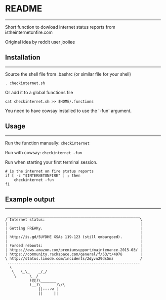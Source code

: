 # README
---------
Short function to dowload internet status reports from istheinternetonfire.com

Original idea by reddit user jooiiee

## Installation
-----------
Source the shell file from .bashrc (or similar file for your shell)
```
. checkinternet.sh
```

Or add it to a global functions file
```
cat checkinternet.sh >> $HOME/.functions
```

You need to have cowsay installed to use the '-fun' argument.

## Usage
----------
Run the function manually:
`checkinternet`

Run with cowsay:
`checkinternet -fun`

Run when starting your first terminal session.
```
# is the internet on fire status reports
if [ -z "$INTERNETONFIRE" ] ; then
    checkinternet -fun
fi
```

## Example output
----------
```
 ____________________________________________________________ 
/ Internet status:                                           \
|                                                            |
| Getting FREAKy.                                            |
|                                                            |
| http://is.gd/5UfDHE XSAs 119-123 (still embargoed).        |
|                                                            |
| Forced reboots:                                            |
| https://aws.amazon.com/premiumsupport/maintenance-2015-03/ |
| https://community.rackspace.com/general/f/53/t/4978        |
\ http://status.linode.com/incidents/2dyvn29ds5mz            /
 ------------------------------------------------------------ 
  \
   \   \_\_    _/_/
    \      \__/
           (@@)\_______
           (__)\       )\/\
               ||----w |
               ||     ||
```

